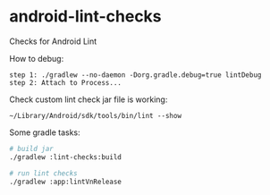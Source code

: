 # android-lint-checks
Checks for Android Lint

How to debug:
```
step 1: ./gradlew --no-daemon -Dorg.gradle.debug=true lintDebug
step 2: Attach to Process...
```

Check custom lint check jar file is working:
```
~/Library/Android/sdk/tools/bin/lint --show
```

Some gradle tasks:
```bash
# build jar
./gradlew :lint-checks:build

# run lint checks
./gradlew :app:lintVnRelease
```